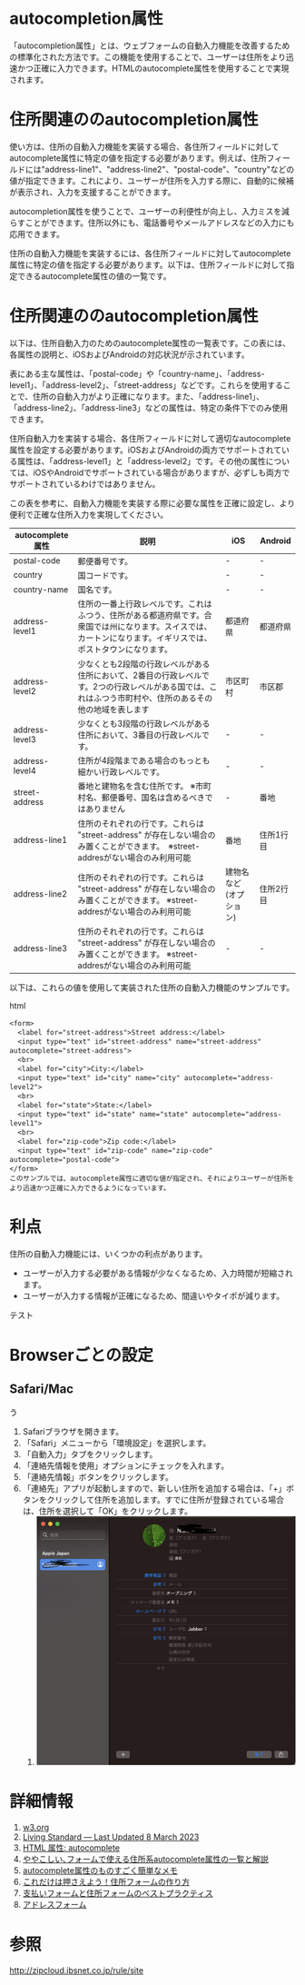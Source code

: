 # autocompletion属性
「autocompletion属性」とは、ウェブフォームの自動入力機能を改善するための標準化された方法です。この機能を使用することで、ユーザーは住所をより迅速かつ正確に入力できます。HTMLのautocomplete属性を使用することで実現されます。

# 住所関連ののautocompletion属性

使い方は、住所の自動入力機能を実装する場合、各住所フィールドに対してautocomplete属性に特定の値を指定する必要があります。例えば、住所フィールドには"address-line1"、"address-line2"、"postal-code"、"country"などの値が指定できます。これにより、ユーザーが住所を入力する際に、自動的に候補が表示され、入力を支援することができます。

autocompletion属性を使うことで、ユーザーの利便性が向上し、入力ミスを減らすことができます。住所以外にも、電話番号やメールアドレスなどの入力にも応用できます。


住所の自動入力機能を実装するには、各住所フィールドに対してautocomplete属性に特定の値を指定する必要があります。以下は、住所フィールドに対して指定できるautocomplete属性の値の一覧です。

# 住所関連ののautocompletion属性

以下は、住所自動入力のためのautocomplete属性の一覧表です。この表には、各属性の説明と、iOSおよびAndroidの対応状況が示されています。

表にある主な属性は、「postal-code」や「country-name」、「address-level1」、「address-level2」、「street-address」などです。これらを使用することで、住所の自動入力がより正確になります。また、「address-line1」、「address-line2」、「address-line3」などの属性は、特定の条件下でのみ使用できます。

住所自動入力を実装する場合、各住所フィールドに対して適切なautocomplete属性を設定する必要があります。iOSおよびAndroidの両方でサポートされている属性は、「address-level1」と「address-level2」です。その他の属性については、iOSやAndroidでサポートされている場合がありますが、必ずしも両方でサポートされているわけではありません。

この表を参考に、自動入力機能を実装する際に必要な属性を正確に設定し、より便利で正確な住所入力を実現してください。

|autocomplete属性	|説明	|iOS|Android|
|---|---|---|---|
|postal-code	|郵便番号です。|	-|-|
|country	|国コードです。	|-|-|
|country-name	|国名です。	|-|-|
|address-level1|住所の一番上行政レベルです。これはふつう、住所がある都道府県です。合衆国では州になります。スイスでは、カートンになります。イギリスでは、ポストタウンになります。|都道府県|都道府県|
|address-level2|少なくとも2段階の行政レベルがある住所において、2番目の行政レベルです。2つの行政レベルがある国では、これはふつう市町村や、住所のあるその他の地域を表します|市区町村|市区郡|
|address-level3|少なくとも3段階の行政レベルがある住所において、3番目の行政レベルです。|	-|-
|address-level4|住所が4段階まである場合のもっとも細かい行政レベルです。 |	-|-|
|street-address	|番地と建物名を含む住所です。 ※市町村名、郵便番号、国名は含めるべきではありません	|-|番地|
|address-line1|	住所のそれぞれの行です。これらは "street-address" が存在しない場合のみ置くことができます。　※street-addresがない場合のみ利用可能|番地|住所1行目|
|address-line2|	住所のそれぞれの行です。これらは "street-address" が存在しない場合のみ置くことができます。	※street-addresがない場合のみ利用可能|建物名など(オプション)|住所2行目|
|address-line3|	住所のそれぞれの行です。これらは "street-address" が存在しない場合のみ置くことができます。	※street-addresがない場合のみ利用可能|-|-|


以下は、これらの値を使用して実装された住所の自動入力機能のサンプルです。

html
```
<form>
  <label for="street-address">Street address:</label>
  <input type="text" id="street-address" name="street-address" autocomplete="street-address">
  <br>
  <label for="city">City:</label>
  <input type="text" id="city" name="city" autocomplete="address-level2">
  <br>
  <label for="state">State:</label>
  <input type="text" id="state" name="state" autocomplete="address-level1">
  <br>
  <label for="zip-code">Zip code:</label>
  <input type="text" id="zip-code" name="zip-code" autocomplete="postal-code">
</form>
このサンプルでは、autocomplete属性に適切な値が指定され、それによりユーザーが住所をより迅速かつ正確に入力できるようになっています。
```
# 利点
住所の自動入力機能には、いくつかの利点があります。

- ユーザーが入力する必要がある情報が少なくなるため、入力時間が短縮されます。
- ユーザーが入力する情報が正確になるため、間違いやタイポが減ります。

テスト

# Browserごとの設定

## Safari/Mac
う
1. Safariブラウザを開きます。
1. 「Safari」メニューから「環境設定」を選択します。
1. 「自動入力」タブをクリックします。
1. 「連絡先情報を使用」オプションにチェックを入れます。
2. 「連絡先情報」ボタンをクリックします。
3. 「連絡先」アプリが起動しますので、新しい住所を追加する場合は、「+」ボタンをクリックして住所を追加します。すでに住所が登録されている場合は、住所を選択して「OK」をクリックします。
   1. ![safari](himage/../image/safari_autocomplete.png "サンプル")

# 詳細情報

1. [w3.org](https://www.w3.org/WAI/WCAG21/Techniques/html/H98)
2. [Living Standard — Last Updated 8 March 2023](https://html.spec.whatwg.org/multipage/form-control-infrastructure.html#autofill)
3. [HTML 属性: autocomplete](https://developer.mozilla.org/ja/docs/Web/HTML/Attributes/autocomplete)
4. [ややこしい､フォームで使える住所系autocomplete属性の一覧と解説](https://blog.kentokanai.net/autocomplete/)
5. [autocomplete属性のものすごく簡単なメモ](https://momdo.hatenablog.jp/entry/20230204/1675497918)
6. [これだけは押さえよう！住所フォームの作り方](https://blog.kenall.jp/entry/address-form-best-practice)
7. [支払いフォームと住所フォームのベストプラクティス](https://web.dev/payment-and-address-form-best-practices/)
8. [アドレスフォーム](https://web.dev/learn/forms/address/)


# 参照

http://zipcloud.ibsnet.co.jp/rule/site
